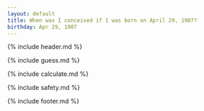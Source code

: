 ```yaml
---
layout: default
title: When was I conceived if I was born on April 29, 1907?
birthday: Apr 29, 1907
---
```


{% include header.md %}

{% include guess.md %}

{% include calculate.md %}

{% include safety.md %}

{% include footer.md %}



